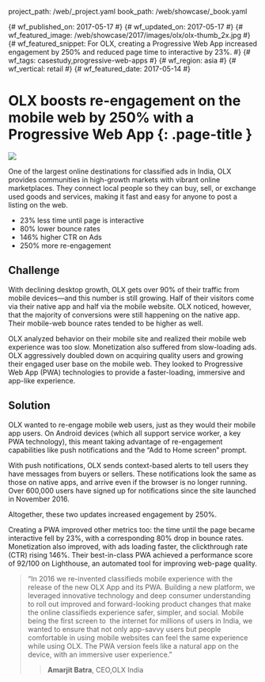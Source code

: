 project_path: /web/_project.yaml book_path: /web/showcase/_book.yaml

{# wf_published_on: 2017-05-17 #} {# wf_updated_on: 2017-05-17 #} {# wf_featured_image: /web/showcase/2017/images/olx/olx-thumb_2x.jpg #} {# wf_featured_snippet: For OLX, creating a Progressive Web App increased engagement by 250% and reduced page time to interactive by 23%. #} {# wf_tags: casestudy,progressive-web-apps #} {# wf_region: asia #} {# wf_vertical: retail #} {# wf_featured_date: 2017-05-14 #}

# OLX boosts re-engagement on the mobile web by 250% with a Progressive Web App {: .page-title }

<img src="/web/showcase/2017/images/olx/olx-detail_2x.jpg" class="attempt-right" />

One of the largest online destinations for classified ads in India, OLX provides communities in high-growth markets with vibrant online marketplaces. They connect local people so they can buy, sell, or exchange used goods and services, making it fast and easy for anyone to post a listing on the web.

* 23% less time until page is interactive
* 80% lower bounce rates
* 146% higher CTR on Ads
* 250% more re-engagement

<div class="clearfix"></div>

## Challenge

With declining desktop growth, OLX gets over 90% of their traffic from mobile devices—and this number is still growing. Half of their visitors come via their native app and half via the mobile website. OLX noticed, however, that the majority of conversions were still happening on the native app. Their mobile-web bounce rates tended to be higher as well.

OLX analyzed behavior on their mobile site and realized their mobile web experience was too slow. Monetization also suffered from slow-loading ads. OLX aggressively doubled down on acquiring quality users and growing their engaged user base on the mobile web. They looked to Progressive Web App (PWA) technologies to provide a faster-loading, immersive and app-like experience.

## Solution

OLX wanted to re-engage mobile web users, just as they would their mobile app users. On Android devices (which all support service worker, a key PWA technology), this meant taking advantage of re-engagement capabilities like push notifications and the “Add to Home screen” prompt.

With push notifications, OLX sends context-based alerts to tell users they have messages from buyers or sellers. These notifications look the same as those on native apps, and arrive even if the browser is no longer running. Over 600,000 users have signed up for notifications since the site launched in November 2016.

Altogether, these two updates increased engagement by 250%.

Creating a PWA improved other metrics too: the time until the page became interactive fell by 23%, with a corresponding 80% drop in bounce rates. Monetization also improved, with ads loading faster, the clickthrough rate (CTR) rising 146%. Their best-in-class PWA achieved a performance score of 92/100 on Lighthouse, an automated tool for improving web-page quality.

> “In 2016 we re-invented classifieds mobile experience with the release of the new OLX App and its PWA. Building a new platform, we leveraged innovative technology and deep consumer understanding to roll out improved and forward-looking product changes that make the online classifieds experience safer, simpler, and social. Mobile being the first screen to ​ the​ internet for millions of users in India, we wanted to ensure that not only app-savvy users but people comfortable in using mobile websites can feel the same experience while using OLX. The PWA version feels like a natural app on the device, with an immersive user experience.”
> 
> > **Amarjit Batra**, CEO,OLX India